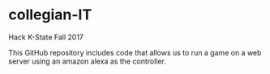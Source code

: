 # collegian-IT
Hack K-State Fall 2017


This GitHub repository includes code that allows us to run a game on a web server using an amazon alexa as the controller.
